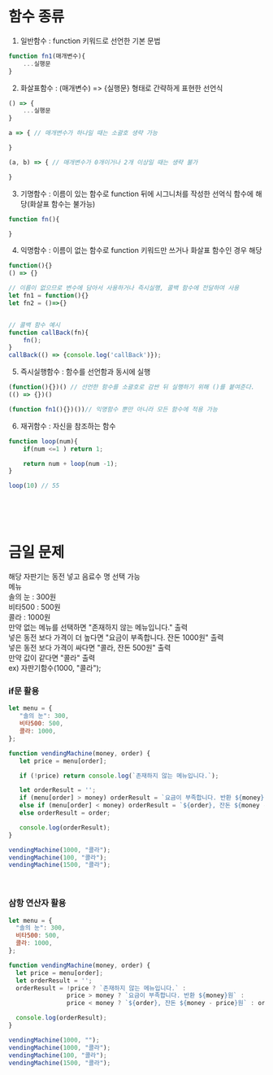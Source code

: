 # 함수 종류
1. 일반함수 : function 키워드로 선언한 기본 문법
```javascript
function fn1(매개변수){
    ...실행문
}
```

2. 화살표함수 : (매개변수) => {실행문} 형태로 간략하게 표현한 선언식
```javascript
() => {
    ...실행문
}

a => { // 매개변수가 하나일 때는 소괄호 생략 가능

}

(a, b) => { // 매개변수가 0개이거나 2개 이상일 때는 생략 불가

}
```

3. 기명함수 : 이름이 있는 함수로 function 뒤에 시그니처를 작성한 선억식 함수에 해당(화살표 함수는 불가능)
```javascript
function fn(){

}
```

4. 익명함수 : 이름이 없는 함수로 function 키워드만 쓰거나 화살표 함수인 경우 해당
```javascript
function(){}
() => {}

// 이름이 없으므로 변수에 담아서 사용하거나 즉시실행, 콜백 함수에 전달하여 사용
let fn1 = function(){}
let fn2 = ()=>{}


// 콜백 함수 예시
function callBack(fn){
    fn();
}
callBack(() => {console.log('callBack')});
```

5. 즉시실행함수 : 함수를 선언함과 동시에 실행 
```javascript
(function(){})() // 선언한 함수를 소괄호로 감싼 뒤 실행하기 위해 ()를 붙여준다.
(() => {})()

(function fn1(){})())// 익명함수 뿐만 아니라 모든 함수에 적용 가능
```

6. 재귀함수 : 자신을 참조하는 함수
```javascript
function loop(num){
    if(num <=1 ) return 1;

    return num + loop(num -1);
}

loop(10) // 55
```

&nbsp;

&nbsp;

# 금일 문제
해당 자판기는 동전 넣고 음료수 명 선택 가능  
메뉴  
솔의 눈 : 300원  
비타500 : 500원  
콜라 : 1000원  
만약 없는 메뉴를 선택하면 "존재하지 않는 메뉴입니다." 출력  
넣은 동전 보다 가격이 더 높다면 "요금이 부족합니다. 잔돈 1000원" 출력  
넣은 동전 보다 가격이 싸다면 "콜라, 잔돈 500원" 출력  
만약 값이 같다면 "콜라" 출력  
ex) 자판기함수(1000, "콜라");

### if문 활용
```javascript
let menu = {
   "솔의 눈": 300,
   비타500: 500,
   콜라: 1000,
};

function vendingMachine(money, order) {
   let price = menu[order];

   if (!price) return console.log(`존재하지 않는 메뉴입니다.`);

   let orderResult = '';
   if (menu[order] > money) orderResult = `요금이 부족합니다. 반환 ${money}원`;
   else if (menu[order] < money) orderResult = `${order}, 잔돈 ${money - menu[order]}원`;
   else orderResult = order;

   console.log(orderResult);
}

vendingMachine(1000, "콜라");
vendingMachine(100, "콜라");
vendingMachine(1500, "콜라");
```
&nbsp;

### 삼항 연산자 활용
```javascript
let menu = {
  "솔의 눈": 300,
  비타500: 500,
  콜라: 1000,
};

function vendingMachine(money, order) {
  let price = menu[order];
  let orderResult = '';
  orderResult = !price ? `존재하지 않는 메뉴입니다.` :
                price > money ? `요금이 부족합니다. 반환 ${money}원` : 
                price < money ? `${order}, 잔돈 ${money - price}원` : order

  console.log(orderResult);
}

vendingMachine(1000, "");
vendingMachine(1000, "콜라");
vendingMachine(100, "콜라");
vendingMachine(1500, "콜라");
```